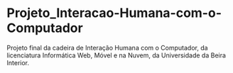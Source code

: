 # Projeto_Interacao-Humana-com-o-Computador
Projeto final da cadeira de Interação Humana com o Computador, da licenciatura Informática Web, Móvel e na Nuvem, da Universidade da Beira Interior.
